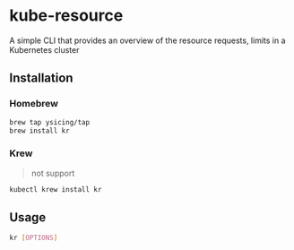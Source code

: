 # kube-resource

A simple CLI that provides an overview of the resource requests, limits in a Kubernetes cluster

## Installation

### Homebrew

```bash
brew tap ysicing/tap
brew install kr
```

### Krew

> not support

```bash
kubectl krew install kr
```

## Usage

```bash
kr [OPTIONS]
```
